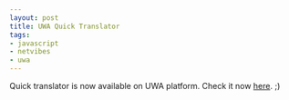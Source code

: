 ```yaml
---
layout: post
title: UWA Quick Translator
tags:
- javascript
- netvibes
- uwa
---
```


Quick translator is now available on UWA platform.
Check it now [here](http://eco.netvibes.com/widgets/3709/quick-translator). ;)